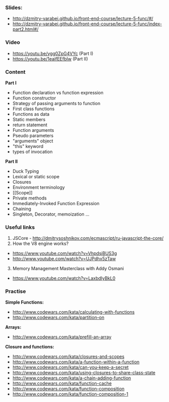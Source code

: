 ### Slides:
- http://dzmitry-varabei.github.io/front-end-course/lecture-5-func/#/
- http://dzmitry-varabei.github.io/front-end-course/lecture-5-func/index-part2.html#/

### Video
- https://youtu.be/vgg0ZpG4VYc (Part I)
- https://youtu.be/1eaifEEfbIw (Part II)

### Content

__Part I__ 
 - Function declaration vs function expression
 - Function constructor
 - Strategy of passing arguments to function
 - First class functions
 - Functions as data
 - Static members
 - return statement
 - Function arguments
 - Pseudo parameters
 - "arguments" object
 - "this" keyword
 - types of invocation 

__Part II__ 
 - Duck Typing
 - Lexical or static scope
 - Closures
 - Environment terminology
 - [[Scope]]
 - Private methods
 - Immediately-Invoked Function Expression
 - Chaining
 - Singleton, Decorator, memoization ...
 
### Useful links

1. JSCore - http://dmitrysoshnikov.com/ecmascript/ru-javascript-the-core/
2. How the V8 engine works?
  *  https://www.youtube.com/watch?v=VhpdsjBUS3g
  *  http://www.youtube.com/watch?v=UJPdhx5zTaw
3. Memory Management Masterclass with Addy Osmani
  *  https://www.youtube.com/watch?v=LaxbdIyBkL0

### Practise

__Simple Functions:__
- http://www.codewars.com/kata/calculating-with-functions
- http://www.codewars.com/kata/partition-on

__Arrays:__
- http://www.codewars.com/kata/prefill-an-array

__Closure and functions:__
- http://www.codewars.com/kata/closures-and-scopes
- http://www.codewars.com/kata/a-function-within-a-function
- http://www.codewars.com/kata/can-you-keep-a-secret
- http://www.codewars.com/kata/using-closures-to-share-class-state
- http://www.codewars.com/kata/a-chain-adding-function
- http://www.codewars.com/kata/function-cache
- http://www.codewars.com/kata/function-composition
- http://www.codewars.com/kata/function-composition-1
